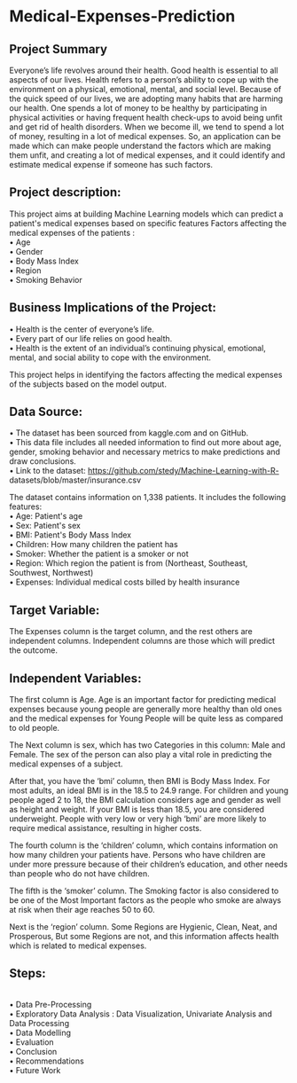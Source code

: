 # Medical-Expenses-Prediction

## Project Summary
Everyone’s life revolves around their health. Good health is essential to all aspects of our lives. Health refers to a person’s ability to cope up with the environment on a physical, emotional, mental, and social level.
Because of the quick speed of our lives, we are adopting many habits that are harming our health. One spends a lot of money to be healthy by participating in physical activities or having frequent health check-ups to avoid being unfit and get rid of health disorders. When we become ill, we tend to spend a lot of money, resulting in a lot of medical expenses.
So, an application can be made which can make people understand the factors which are making them unfit, and creating a lot of medical expenses, and it could identify and estimate medical expense if someone has such factors.

## Project description:
This project aims at building Machine Learning models which can predict a patient's medical expenses based on specific features
Factors affecting the medical expenses of the patients :
<br />• Age
<br />• Gender
<br />• Body Mass Index
<br />• Region
<br />• Smoking Behavior

## Business Implications of the Project:
• Health is the center of everyone’s life.
<br />• Every part of our life relies on good health.
<br />• Health is the extent of an individual’s continuing physical, emotional, mental, and social
ability to cope with the environment.

This project helps in identifying the factors affecting the medical expenses of the subjects based on the model output.
 
## Data Source:
• The dataset has been sourced from kaggle.com and on GitHub.
<br />• This data file includes all needed information to find out more about age, gender, smoking behavior and necessary metrics to make predictions and draw conclusions.
<br />• Link to the dataset: https://github.com/stedy/Machine-Learning-with-R- datasets/blob/master/insurance.csv

The dataset contains information on 1,338 patients. It includes the following features:
<br />• Age: Patient's age
<br />• Sex: Patient's sex
<br />• BMI: Patient's Body Mass Index
<br />• Children: How many children the patient has
<br />• Smoker: Whether the patient is a smoker or not
<br />• Region: Which region the patient is from (Northeast, Southeast, Southwest, Northwest)
<br />• Expenses: Individual medical costs billed by health insurance

## Target Variable:
The Expenses column is the target column, and the rest others are independent columns. Independent columns are those which will predict the outcome.

## Independent Variables:
The first column is Age. Age is an important factor for predicting medical expenses because young people are generally more healthy than old ones and the medical expenses for Young People will be quite less as compared to old people.

The Next column is sex, which has two Categories in this column: Male and Female. The sex of the person can also play a vital role in predicting the medical expenses of a subject.

After that, you have the ‘bmi’ column, then BMI is Body Mass Index. For most adults, an ideal BMI is in the 18.5 to 24.9 range. For children and young people aged 2 to 18, the BMI calculation considers age and gender as well as height and weight. If your BMI is less than 18.5, you are considered underweight. People with very low or very high ‘bmi’ are more likely to require medical assistance, resulting in higher costs.
      
The fourth column is the ‘children’ column, which contains information on how many children your patients have. Persons who have children are under more pressure because of their children’s education, and other needs than people who do not have children.

The fifth is the ‘smoker’ column. The Smoking factor is also considered to be one of the Most Important factors as the people who smoke are always at risk when their age reaches 50 to 60.

Next is the ‘region’ column. Some Regions are Hygienic, Clean, Neat, and Prosperous, But some Regions are not, and this information affects health which is related to medical expenses.

## Steps:
<br />• Data Pre-Processing
<br />• Exploratory Data Analysis : Data Visualization, Univariate Analysis and Data Processing
<br />• Data Modelling
<br />• Evaluation
<br />• Conclusion
<br />• Recommendations
<br />• Future Work
